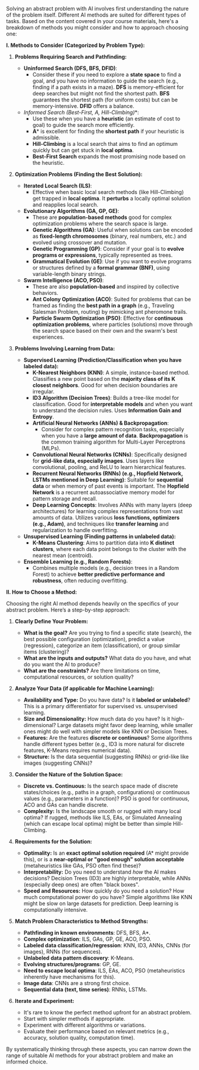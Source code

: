 Solving an abstract problem with AI involves first understanding the nature of the problem itself. Different AI methods are suited for different types of tasks. Based on the content covered in your course materials, here's a breakdown of methods you might consider and how to approach choosing one:

**I. Methods to Consider (Categorized by Problem Type):**

1. **Problems Requiring Search and Pathfinding:**
    
    - **Uninformed Search (DFS, BFS, DFID)**:
        - Consider these if you need to explore a **state space** to find a goal, and you have no information to guide the search (e.g., finding if a path exists in a maze). **DFS** is memory-efficient for deep searches but might not find the shortest path. **BFS** guarantees the shortest path (for uniform costs) but can be memory-intensive. **DFID** offers a balance.
    - **Informed Search (Best-First, A*, Hill-Climbing)**:
        - Use these when you have a **heuristic** (an estimate of cost to goal) to guide the search more efficiently.
        - **A*** is excellent for finding the **shortest path** if your heuristic is admissible.
        - **Hill-Climbing** is a local search that aims to find an optimum quickly but can get stuck in **local optima**.
        - **Best-First Search** expands the most promising node based on the heuristic.
2. **Optimization Problems (Finding the Best Solution):**
    
    - **Iterated Local Search (ILS)**:
        - Effective when basic local search methods (like Hill-Climbing) get trapped in **local optima**. It **perturbs** a locally optimal solution and reapplies local search.
    - **Evolutionary Algorithms (GA, GP, GE)**:
        - These are **population-based methods** good for complex optimization problems where the search space is large.
        - **Genetic Algorithms (GA)**: Useful when solutions can be encoded as **fixed-length chromosomes** (binary, real numbers, etc.) and evolved using crossover and mutation.
        - **Genetic Programming (GP)**: Consider if your goal is to **evolve programs or expressions**, typically represented as trees.
        - **Grammatical Evolution (GE)**: Use if you want to evolve programs or structures defined by a **formal grammar (BNF)**, using variable-length binary strings.
    - **Swarm Intelligence (ACO, PSO)**:
        - These are also **population-based** and inspired by collective behaviors.
        - **Ant Colony Optimization (ACO)**: Suited for problems that can be framed as finding the **best path in a graph** (e.g., Traveling Salesman Problem, routing) by mimicking ant pheromone trails.
        - **Particle Swarm Optimization (PSO)**: Effective for **continuous optimization problems**, where particles (solutions) move through the search space based on their own and the swarm's best experiences.
3. **Problems Involving Learning from Data:**
    
    - **Supervised Learning (Prediction/Classification when you have labeled data):**
        - **K-Nearest Neighbors (KNN)**: A simple, instance-based method. Classifies a new point based on the **majority class of its K closest neighbors**. Good for when decision boundaries are irregular.
        - **ID3 Algorithm (Decision Trees)**: Builds a tree-like model for classification. Good for **interpretable models** and when you want to understand the decision rules. Uses **Information Gain and Entropy**.
        - **Artificial Neural Networks (ANNs) & Backpropagation**:
            - Consider for complex pattern recognition tasks, especially when you have a **large amount of data**. **Backpropagation** is the common training algorithm for Multi-Layer Perceptrons (MLPs).
        - **Convolutional Neural Networks (CNNs)**: Specifically designed for **grid-like data, especially images**. Uses layers like convolutional, pooling, and ReLU to learn hierarchical features.
        - **Recurrent Neural Networks (RNNs) (e.g., Hopfield Network, LSTMs mentioned in Deep Learning)**: Suitable for **sequential data** or when memory of past events is important. The **Hopfield Network** is a recurrent autoassociative memory model for pattern storage and recall.
        - **Deep Learning Concepts**: Involves ANNs with many layers (deep architectures) for learning complex representations from vast amounts of data. Utilizes various **loss functions, optimizers (e.g., Adam)**, and techniques like **transfer learning** and regularization to handle overfitting.
    - **Unsupervised Learning (Finding patterns in unlabeled data):**
        - **K-Means Clustering**: Aims to partition data into **K distinct clusters**, where each data point belongs to the cluster with the nearest mean (centroid).
    - **Ensemble Learning (e.g., Random Forests)**:
        - Combines multiple models (e.g., decision trees in a Random Forest) to achieve **better predictive performance and robustness**, often reducing overfitting.

**II. How to Choose a Method:**

Choosing the right AI method depends heavily on the specifics of your abstract problem. Here’s a step-by-step approach:

1. **Clearly Define Your Problem:**
    
    - **What is the goal?** Are you trying to find a specific state (search), the best possible configuration (optimization), predict a value (regression), categorize an item (classification), or group similar items (clustering)?
    - **What are the inputs and outputs?** What data do you have, and what do you want the AI to produce?
    - **What are the constraints?** Are there limitations on time, computational resources, or solution quality?
2. **Analyze Your Data (if applicable for Machine Learning):**
    
    - **Availability and Type:** Do you have data? Is it **labeled or unlabeled**? This is a primary differentiator for supervised vs. unsupervised learning.
    - **Size and Dimensionality:** How much data do you have? Is it high-dimensional? Large datasets might favor deep learning, while smaller ones might do well with simpler models like KNN or Decision Trees.
    - **Features:** Are the features **discrete or continuous**? Some algorithms handle different types better (e.g., ID3 is more natural for discrete features, K-Means requires numerical data).
    - **Structure:** Is the data sequential (suggesting RNNs) or grid-like like images (suggesting CNNs)?
3. **Consider the Nature of the Solution Space:**
    
    - **Discrete vs. Continuous:** Is the search space made of discrete states/choices (e.g., paths in a graph, configurations) or continuous values (e.g., parameters in a function)? PSO is good for continuous, ACO and GAs can handle discrete.
    - **Complexity:** Is the landscape smooth or rugged with many local optima? If rugged, methods like ILS, EAs, or Simulated Annealing (which can escape local optima) might be better than simple Hill-Climbing.
4. **Requirements for the Solution:**
    
    - **Optimality:** Is an **exact optimal solution required** (A* might provide this), or is a **near-optimal or "good enough" solution acceptable** (metaheuristics like GAs, PSO often find these)?
    - **Interpretability:** Do you need to understand _how_ the AI makes decisions? Decision Trees (ID3) are highly interpretable, while ANNs (especially deep ones) are often "black boxes".
    - **Speed and Resources:** How quickly do you need a solution? How much computational power do you have? Simple algorithms like KNN might be slow on large datasets for prediction. Deep learning is computationally intensive.
5. **Match Problem Characteristics to Method Strengths:**
    
    - **Pathfinding in known environments**: DFS, BFS, A*.
    - **Complex optimization**: ILS, GAs, GP, GE, ACO, PSO.
    - **Labeled data classification/regression**: KNN, ID3, ANNs, CNNs (for images), RNNs (for sequences).
    - **Unlabeled data pattern discovery**: K-Means.
    - **Evolving structures/programs**: GP, GE.
    - **Need to escape local optima**: ILS, EAs, ACO, PSO (metaheuristics inherently have mechanisms for this).
    - **Image data**: CNNs are a strong first choice.
    - **Sequential data (text, time series)**: RNNs, LSTMs.
6. **Iterate and Experiment:**
    
    - It's rare to know the perfect method upfront for an abstract problem.
    - Start with simpler methods if appropriate.
    - Experiment with different algorithms or variations.
    - Evaluate their performance based on relevant metrics (e.g., accuracy, solution quality, computation time).

By systematically thinking through these aspects, you can narrow down the range of suitable AI methods for your abstract problem and make an informed choice.